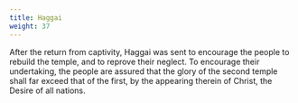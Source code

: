 ```yaml
---
title: Haggai
weight: 37
---
```


After the return from captivity, Haggai was sent to encourage the people to rebuild the temple, and to reprove their neglect. To encourage their undertaking, the people are assured that the glory of the second temple shall far exceed that of the first, by the appearing therein of Christ, the Desire of all nations.
